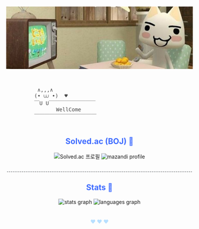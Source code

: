 ![headerimage](image/header.jpg)

<br>
<div align="center">
    <pre style="border-bottom: none; color: rgba(44, 44, 44, 0.87); background-color: transparent; font-family: monospace; text-align: left;">
          ∧,,,∧  
         (• ⩊ •)  ♥
         ￣U U￣￣￣￣￣￣￣￣￣ 
                WellCome    
         ￣￣￣￣￣￣￣￣￣￣￣￣
    </pre>
</div>

<div align="center">
    <h2 style="border-bottom: none; color: rgba(33, 85, 255, 0.87);"> 
        Solved.ac (BOJ) 🐳
    </h2> 
    <img src="http://mazassumnida.wtf/api/v2/generate_badge?boj=0w0n" alt="Solved.ac 프로필"/>  
    <img src="http://mazandi.herokuapp.com/api?handle=0w0n&theme=warm" alt="mazandi profile"/>
</div>

<br>

<hr style="width: 100%; height: 0; border: none; border-top: 1px dashed #d8dee4;">

<div align="center">
    <h2 style="border-bottom: none; color: rgba(33, 85, 255, 0.87);"> 
        Stats 🚀 
    </h2>
    <img src="https://github-readme-stats.vercel.app/api?username=0w0n2&hide_title=false&hide_rank=true&show_icons=true&include_all_commits=true&count_private=true&disable_animations=false&theme=light&locale=en&hide_border=true" height="150" alt="stats graph"/>
    <img src="https://github-readme-stats.vercel.app/api/top-langs?username=solar&locale=en&hide_title=false&layout=compact&card_width=320&langs_count=5&theme=light&hide_border=true" height="150" alt="languages graph"/>
</div>

<br>
<div align="center">
    <h4 style="border-bottom: none; color: rgba(172, 218, 255, 0.87);">   
        ♥ ♥ ♥
</div>
<br>